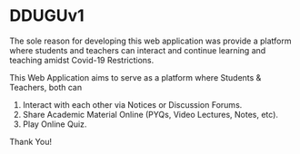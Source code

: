 # DDUGUv1

The sole reason for developing this web application was provide a platform where students and teachers can interact and continue learning and teaching amidst Covid-19 Restrictions.

This Web Application aims to serve as a platform where Students & Teachers, both can 
  1. Interact with each other via Notices or Discussion Forums.
  2. Share Academic Material Online (PYQs, Video Lectures, Notes, etc).
  3. Play Online Quiz.


Thank You!

